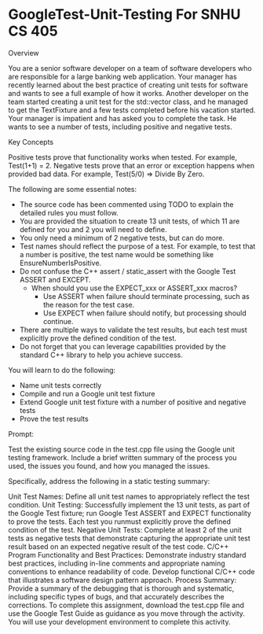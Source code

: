 # GoogleTest-Unit-Testing For SNHU CS 405
Overview

You are a senior software developer on a team of software developers who are responsible for a large banking web application. Your manager has recently learned about the best practice of creating unit tests for software and wants to see a full example of how it works. Another developer on the team started creating a unit test for the std::vector class, and he managed to get the TextFixture and a few tests completed before his vacation started. Your manager is impatient and has asked you to complete the task. He wants to see a number of tests, including positive and negative tests.

Key Concepts

Positive tests prove that functionality works when tested. For example, Test(1+1) = 2.
Negative tests prove that an error or exception happens when provided bad data. For example, Test(5/0) => Divide By Zero.

The following are some essential notes:

- The source code has been commented using TODO to explain the detailed rules you must follow.
- You are provided the situation to create 13 unit tests, of which 11 are defined for you and 2 you will need to define.
- You only need a minimum of 2 negative tests, but can do more.
- Test names should reflect the purpose of a test. For example, to test that a number is positive, the test name would be something like EnsureNumberIsPositive.
- Do not confuse the C++ assert / static_assert with the Google Test ASSERT and EXCEPT.
  - When should you use the EXPECT_xxx or ASSERT_xxx macros?
    - Use ASSERT when failure should terminate processing, such as the reason for the test case.
    - Use EXPECT when failure should notify, but processing should continue.
- There are multiple ways to validate the test results, but each test must explicitly prove the defined condition of the test.
- Do not forget that you can leverage capabilities provided by the standard C++ library to help you achieve success.

You will learn to do the following:

- Name unit tests correctly
- Compile and run a Google unit test fixture
- Extend Google unit test fixture with a number of positive and negative tests
- Prove the test results

Prompt: 

Test the existing source code in the test.cpp file using the Google unit testing framework. Include a brief written summary of the process you used, the issues you found, and how you managed the issues.

Specifically, address the following in a static testing summary:

Unit Test Names: Define all unit test names to appropriately reflect the test condition.
Unit Testing: Successfully implement the 13 unit tests, as part of the Google Test fixture; run Google Test ASSERT and EXPECT functionality to prove the tests. Each test you runmust explicitly prove the defined condition of the test.
Negative Unit Tests: Complete at least 2 of the unit tests as negative tests that demonstrate capturing the appropriate unit test result based on an expected negative result of the test code.
C/C++ Program Functionality and Best Practices: Demonstrate industry standard best practices, including in-line comments and appropriate naming conventions to enhance readability of code. Develop functional C/C++ code that illustrates a software design pattern approach.
Process Summary: Provide a summary of the debugging that is thorough and systematic, including specific types of bugs, and that accurately describes the corrections.
To complete this assignment, download the test.cpp file and use the Google Test Guide as guidance as you move through the activity. You will use your development environment to complete this activity.
